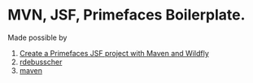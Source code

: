 # MVN, JSF, Primefaces Boilerplate.

Made possible by 
1. [Create a Primefaces JSF project with Maven and Wildfly](https://medium.com/swlh/create-a-primefaces-jsf-project-with-maven-and-wildfly-bb695bed84c8)
2. [rdebusscher](https://github.com/rdebusscher/jakartaEE9-started)
3. [maven](https://mvnrepository.com/artifact/jakarta.platform/jakarta.jakartaee-web-api/8.0.0)